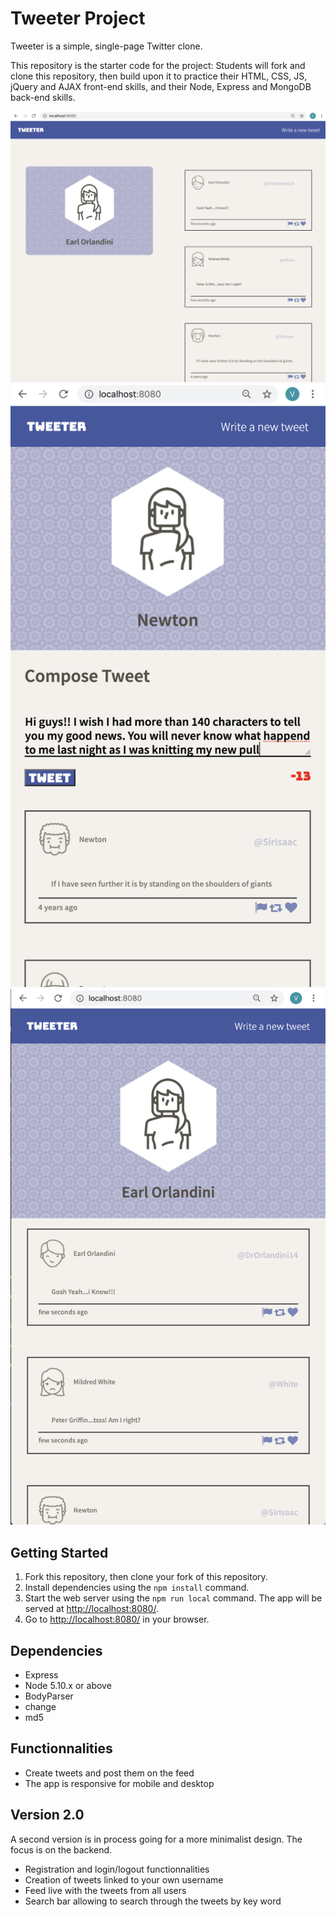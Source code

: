# Tweeter Project

Tweeter is a simple, single-page Twitter clone.

This repository is the starter code for the project: Students will fork and clone this repository, then build upon it to practice their HTML, CSS, JS, jQuery and AJAX front-end skills, and their Node, Express and MongoDB back-end skills.

!["screenshot of the mobile version"](https://github.com/vbedardl/tweeter/blob/master/docs/Desktop-view.png?raw=true)
!["screenshot of the desktop version"](https://github.com/vbedardl/tweeter/blob/master/docs/Mobile-Going-Over.png?raw=true)
!["screenshot of the tweeter form capping at 140 characters"](https://github.com/vbedardl/tweeter/blob/master/docs/Mobile-view.png?raw=true)


## Getting Started

1. Fork this repository, then clone your fork of this repository.
2. Install dependencies using the `npm install` command.
3. Start the web server using the `npm run local` command. The app will be served at <http://localhost:8080/>.
4. Go to <http://localhost:8080/> in your browser.

## Dependencies

- Express
- Node 5.10.x or above
- BodyParser
- change
- md5

## Functionnalities

- Create tweets and post them on the feed
- The app is responsive for mobile and desktop

## Version 2.0

A second version is in process going for a more minimalist design. The focus is on the backend.
- Registration and login/logout functionnalities
- Creation of tweets linked to your own username
- Feed live with the tweets from all users
- Search bar allowing to search through the tweets by key word
